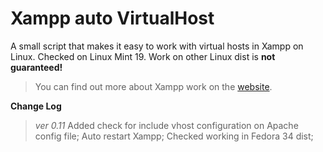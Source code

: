 # Xampp auto VirtualHost
A small script that makes it easy to work with virtual hosts in Xampp on Linux.
Checked on Linux Mint 19. Work on other Linux dist is **not guaranteed!**
>You can find out more about Xampp work on the  [website](https://www.apachefriends.org/docs/).

**Change Log**
> *ver 0.11* 
>Added check for include vhost configuration on Apache config file;
>Auto restart Xampp;
>Checked working in Fedora 34 dist;
